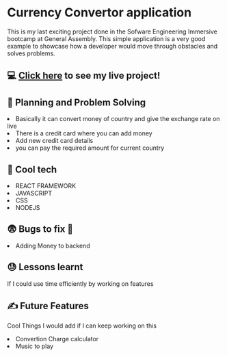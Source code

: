 # Currency Convertor application

This is my last exciting project done in the Sofware Engineering Immersive bootcamp at General Assembly. This simple application is a very good example to showcase how a developer would move through obstacles and solves problems. 

## :computer: [Click here](https://nameless-spire-56626.herokuapp.com/) to see my live project!

:pencil: Planning and Problem Solving
------------------------------------------------------------------------------
  
 <li>Basically it can convert money of country and give the exchange rate on live</li>
 <li>There is a credit card where you can add money</li>
 <li>Add new credit card details</li>
 <li>you can pay the required amount for current country</li>
 
 :rocket: Cool tech
 -----------------------------------------------------------------------
 <li>REACT FRAMEWORK</li>
 <li>JAVASCRIPT</li>
 <li>CSS</li>
 <li>NODEJS</li>
 
 
 :fearful: Bugs to fix :poop:
 ----------------------------------------------------------------------
 
 <li>Adding Money to backend</li>

 :sweat: Lessons learnt
 --------------------------------------------------------------------------
 
If I could use time efficiently by working on features
 
 :writing_hand: Future Features
 ------------------------------------------------------------------------------
 Cool Things I would add if I can keep working on this
 <li>Convertion Charge calculator</li>
 <li>Music to play</li>
 
 
 


 

